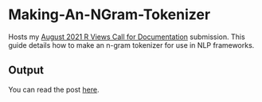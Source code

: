 # Making-An-NGram-Tokenizer
Hosts my [August 2021 R Views Call for Documentation](https://rviews.rstudio.com/2021/08/04/r-views-blog-contest/) submission. This guide details how to make an n-gram tokenizer for use in NLP frameworks.

## Output
You can read the post [here](https://community.rstudio.com/t/making-an-n-gram-tokenizer-r-views-submission/112543).